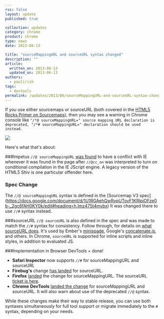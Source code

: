 ```yaml
---
rss: false
layout: update
published: true

collection: updates
category: chrome
product: chrome
type: news
date: 2013-06-13

title: "sourceMappingURL and sourceURL syntax changed"
description: ""
article:
  written_on: 2013-06-13
  updated_on: 2013-06-13
authors:
  - paulirish
tags:
  - devtools
permalink: /updates/2013/06/sourceMappingURL-and-sourceURL-syntax-changed.html
---
```

If you use either sourcemaps or sourceURL (both covered in the [HTML5 Rocks Primer on Sourcemaps](http://www.html5rocks.com/en/tutorials/developertools/sourcemaps/)), then you may see a warning in Chrome console like `"/*@ sourceMappingURL=" source mapping URL declaration is deprecated, "/*# sourceMappingURL=" declaration should be used instead.`

![](http://i.imgur.com/37clIgB.png)

Here's what that's about:

###Impetus
`//@ sourceMappingURL` [was found](http://bugs.jquery.com/ticket/13274) to have a conflict with IE whenever it was 
found in the page after `//@cc_on` was interpreted to turn on conditional 
compilation in the IE JScript engine. A legacy version of the HTML5 Shiv is one 
particular offender here.

### Spec Change
The `//@ sourceMappingURL` syntax is defined in the [Sourcemap V3 spec] (https://docs.google.com/document/d/1U1RGAehQwRypUTovF1KRlpiOFze0b-_2gc6fAH0KY0k/edit#heading=h.lmz475t4mvbx)
It was changed there to use `//#` syntax instead.

###sourceURL
`//@ sourceURL` is also defined in the spec and was made to match the `//#` syntax 
for consistency. Follow through, for details on 
[what sourceURL does](http://www.html5rocks.com/en/tutorials/developertools/sourcemaps/#toc-sourceurl). It's used by Ember's [minispade](https://github.com/wycats/minispade), Google's [concatenate.js](https://github.com/google/concatenate.js), and others. In Chrome, `sourceURL` is supported for inline scripts and inline styles, in addition to evaluated JS.

###Implementation in Browser DevTools = done!

* **Safari Inspector** now supports `//#` for sourceMappingURL and sourceURL
* **Firebug's** change [has 
  landed](https://github.com/firebug/firebug/commit/f14828954c4f9e07e8b86f9317713e774c9ad5d5) 
  for sourceURL.
* **Firefox** [landed](https://bugzilla.mozilla.org/show_bug.cgi?id=870361) the change for 
  sourceMappingURL. The sourceURL [ticket is 
  here](https://bugzilla.mozilla.org/show_bug.cgi?id=833744).
* **Chrome** **DevTools** [landed the 
  change](https://codereview.chromium.org/15832007) for sourceMappingURL and 
  sourceURL. It will also warn about use of the deprecated `//@` syntax.

While these changes make their way to stable release, you can use both syntaxes simultaneously for full tool support or migrate immediately to the `#` syntax, depending on your needs.